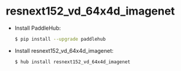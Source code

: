 # resnext152_vd_64x4d_imagenet
* Install PaddleHub: 

    ```bash
    $ pip install --upgrade paddlehub
    ```

* Install resnext152_vd_64x4d_imagenet: 

    ```bash
    $ hub install resnext152_vd_64x4d_imagenet
    ```
